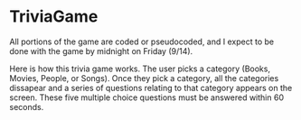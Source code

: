 # TriviaGame

All portions of the game are coded or pseudocoded, and I expect to be done with the game by midnight on Friday (9/14).

Here is how this trivia game works. The user picks a category (Books, Movies, People, or Songs). Once they pick a category, all the categories dissapear and a series of questions relating to that category appears on the screen. These five multiple choice questions must be answered within 60 seconds. 